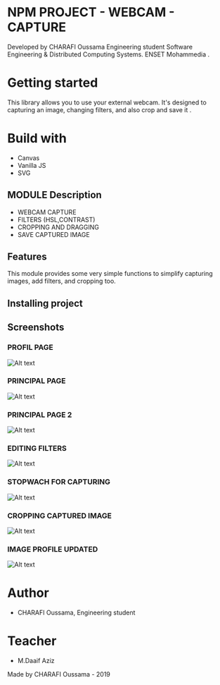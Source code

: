 # NPM PROJECT - WEBCAM - CAPTURE

Developed by CHARAFI Oussama 
Engineering student
Software Engineering & Distributed Computing Systems.
ENSET Mohammedia .

# Getting started

This library allows you to use your external webcam. It's designed to capturing an image, changing filters, and also crop and save it . 

# Build with

* Canvas
* Vanilla JS
* SVG

## MODULE Description

* WEBCAM CAPTURE
* FILTERS (HSL,CONTRAST)
* CROPPING AND DRAGGING
* SAVE CAPTURED IMAGE

## Features
This module provides some very simple functions to simplify capturing images, add filters, and cropping too.

## Installing project



## Screenshots

### PROFIL PAGE

![Alt text](https://i.ibb.co/FxxFbXF/projet1.jpg)

### PRINCIPAL PAGE

![Alt text](https://i.ibb.co/QHMDv7c/projet2.jpg)

### PRINCIPAL PAGE 2

![Alt text](https://i.ibb.co/Qr3LqGr/projet3.jpg)

### EDITING FILTERS

![Alt text](https://i.ibb.co/Kwzs219/projet4.jpg)

### STOPWACH FOR CAPTURING

![Alt text](https://i.ibb.co/Nst0f6q/projet5.jpg)

### CROPPING CAPTURED IMAGE

![Alt text](https://i.ibb.co/vvjH2Wy/projet6.jpg)

### IMAGE PROFILE UPDATED

![Alt text](https://i.ibb.co/bd58D0q/projet7.jpg)


# Author
* CHARAFI Oussama, Engineering student

# Teacher
* M.Daaif Aziz

Made by CHARAFI Oussama - 2019


